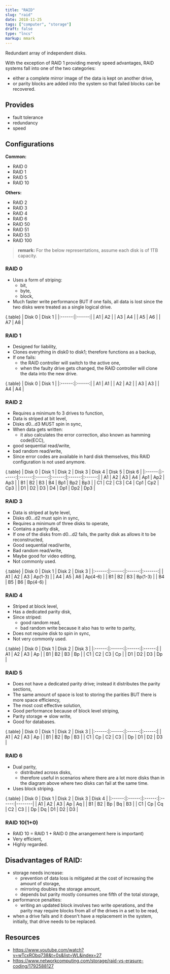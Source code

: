 ```yaml
---
title: "RAID"
slug: "raid"
date: 2018-11-25
tags: ["computer", "storage"]
draft: false
type: "lncs"
markup: mmark
---
```

Redundant array of independent disks.

With the exception of RAID 1 providing merely speed advantages, RAID systems fall into one of the two categories:

- either a complete mirror image of the data is kept on another drive,
- or parity blocks are added into the system so that failed blocks can be recovered.

## Provides
- fault tolerance
- redundancy
- speed

## Configurations
**Common:**

- RAID 0
- RAID 1
- RAID 5
- RAID 10

**Others:**

- RAID 2
- RAID 3
- RAID 4
- RAID 6
- RAID 50
- RAID 51
- RAID 53
- RAID 100

> **remark:** For the below representations, assume each disk is of 1TB capacity.

### RAID 0
- Uses a form of striping:
	- bit,
	- byte,
	- block,
- Much faster write performance BUT if one fails, all data is lost since the two disks were treated as a single logical drive.

{.table}
| Disk 0 | Disk 1 |
|:------:|:------:|
|   A1   |   A2   |
|   A3   |   A4   |
|   A5   |   A6   |
|   A7   |   A8   |

### RAID 1
- Designed for liability,
- Clones everything in disk0 to disk1; therefore functions as a backup,
- If one fails:
	- the RAID controller will switch to the active one,
	- when the faulty drive gets changed, the RAID controller will clone the data into the new drive.

{.table}
| Disk 0 | Disk 1 |
|:------:|:------:|
|   A1   |   A1   |
|   A2   |   A2   |
|   A3   |   A3   |
|   A4   |   A4   |

### RAID 2
- Requires a minimum fo 3 drives to function,
- Data is striped at bit level,
- Disks d0...d3 MUST spin in sync,
- When data gets written:
	- it also calculates the error correction, also known as hamming code(ECC),
- good sequential read/write,
- bad random read/write,
- Since error codes are available in hard disk themselves, this RAID configuration is not used anymore.

{.table}
| Disk 0 | Disk 1 | Disk 2 | Disk 3 | Disk 4 | Disk 5 | Disk 6 |
|:------:|:------:|:------:|:------:|:------:|:------:|:------:|
|   A1   |   A2   |   A3   |   A4   |   Ap1  |   Ap2  |   Ap3  |
|   B1   |   B2   |   B3   |   B4   |   Bp1  |   Bp2  |   Bp3  |
|   C1   |   C2   |   C3   |   C4   |   Cp1  |   Cp2  |   Cp3  |
|   D1   |   D2   |   D3   |   D4   |   Dp1  |   Dp2  |   Dp3  |

### RAID 3
- Data is striped at byte level,
- Disks d0...d2 must spin in sync,
- Requires a minimum of three disks to operate,
- Contains a parity disk,
- If one of the disks from d0...d2 fails, the parity disk as allows it to be reconstructed,
- Good sequential read/write,
- Bad random read/write,
- Maybe good for video editing,
- Not commonly used.

{.table}
| Disk 0 | Disk 1 | Disk 2 | Disk 3 |
|:------:|:------:|:------:|:-------:|
|   A1   |   A2   |   A3   | Ap(1-3) |
|   A4   |   A5   |   A6   | Ap(4-6) |
|   B1   |   B2   |   B3   | Bp(1-3) |
|   B4   |   B5   |   B6   | Bp(4-6) |

### RAID 4
- Striped at block level,
- Has a dedicated parity disk,
- Since striped:
	- good random read,
	- bad random write because it also has to write to parity,
- Does not require disk to spin in sync,
- Not very commonly used.

{.table}
| Disk 0 | Disk 1 | Disk 2 | Disk 3 |
|:------:|:------:|:------:|:------:|
|   A1   |   A2   |   A3   |   Ap   |
|   B1   |   B2   |   B3   |   Bp   |
|   C1   |   C2   |   C3   |   Cp   |
|   D1   |   D2   |   D3   |   Dp   |

### RAID 5
- Does not have a dedicated parity drive; instead it distributes the parity sections,
- The same amount of space is lost to storing the parities BUT there is more space efficiency,
- The most cost effective solution,
- Good performance because of block level striping,
- Parity storage => slow write,
- Good for databases.

{.table}
| Disk 0 | Disk 1 | Disk 2 | Disk 3 |
|:------:|:------:|:------:|:------:|
|   A1   |   A2   |   A3   |   Ap   |
|   B1   |   B2   |   Bp   |   B3   |
|   C1   |   Cp   |   C2   |   C3   |
|   Dp   |   D1   |   D2   |   D3   |

### RAID 6
- Dual parity,
	- distributed across disks,
	- therefore useful in scenarios where there are a lot more disks than in the diagram above where two disks can fail at the same time.
- Uses block striping.

{.table}
| Disk 0 | Disk 1 | Disk 2 | Disk 3 | Disk 4 |
|:------:|:------:|:------:|:------:|--------|
|   A1   |   A2   |   A3   |   Ap   | Aq     |
|   B1   |   B2   |   Bp   |   Bq   | B3     |
|   C1   |   Cp   |   Cq   |   C2   | C3     |
|   Dp   |   Dq   |   D1   |   D2   | D3     |

### RAID 10(1+0)
- RAID 10 = RAID 1 + RAID 0 (the arrangement here is important)
- Very efficient,
- Highly regarded.

## Disadvantages of RAID:
- storage needs increase:
	- prevention of data loss is mitigated at the cost of increasing the amount of storage,
	- mirroring doubles the storage amount,
	- depends but parity mostly consumes one fifth of the total storage,
- performance penalties:
	- writing an updated block involves two write operations, and the parity may require blocks from all of the drives in a set to be read,
- when a drive fails and it doesn't have a replacement in the system, initially, that drive needs to be replaced.

## Resources
- https://www.youtube.com/watch?v=wTcxRObq738&t=0s&list=WL&index=27
- https://www.networkcomputing.com/storage/raid-vs-erasure-coding/1792588127